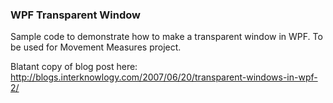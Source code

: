 ﻿### WPF Transparent Window

Sample code to demonstrate how to make a transparent window in WPF. To be used for Movement Measures project.

Blatant copy of blog post here: http://blogs.interknowlogy.com/2007/06/20/transparent-windows-in-wpf-2/


